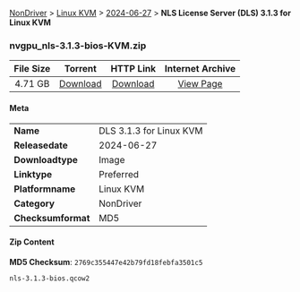 
[NonDriver](/README.md)  >  [Linux KVM](/index/NonDriver/Linux_KVM.md)  >  [2024-06-27](/index/NonDriver/Linux_KVM/2024-06-27.md)  >  **NLS License Server (DLS) 3.1.3 for Linux KVM**


### nvgpu_nls-3.1.3-bios-KVM.zip

| **File Size** | **Torrent**  | **HTTP Link** | **Internet Archive** |
|:-------------:|:------------:|:-------------:|:--------------------:|
| 4.71 GB |  [Download](https://archive.org/download/nvgpu_nls-3.1.3-bios-KVM.zip/nvgpu_nls-3.1.3-bios-KVM.zip_archive.torrent)       | [Download](https://archive.org/compress/nvgpu_nls-3.1.3-bios-KVM.zip) | [View Page](https://archive.org/details/nvgpu_nls-3.1.3-bios-KVM.zip)       |

#### Meta

<table>
<tr><td><strong>Name</strong></td><td>DLS 3.1.3 for Linux KVM</td></tr>
<tr><td><strong>Releasedate</strong></td><td>2024-06-27</td></tr>
<tr><td><strong>Downloadtype</strong></td><td>Image</td></tr>
<tr><td><strong>Linktype</strong></td><td>Preferred</td></tr>
<tr><td><strong>Platformname</strong></td><td>Linux KVM</td></tr>
<tr><td><strong>Category</strong></td><td>NonDriver</td></tr>
<tr><td><strong>Checksumformat</strong></td><td>MD5</td></tr>
</table>

#### Zip Content

**MD5 Checksum**: `2769c355447e42b79fd18febfa3501c5`

```text
nls-3.1.3-bios.qcow2
```